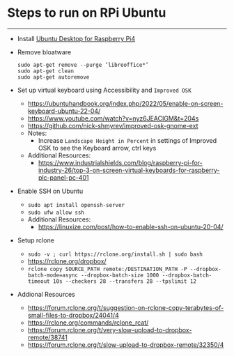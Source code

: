 # Steps to run on RPi Ubuntu
---

- Install [Ubuntu Desktop for Raspberry Pi4](https://ubuntu.com/download/raspberry-pi)
- Remove bloatware 
  ```
  sudo apt-get remove --purge ‘libreoffice*’
  sudo apt-get clean
  sudo apt-get autoremove
  ```

- Set up virtual keyboard using Accessibility and `Improved OSK`
  - https://ubuntuhandbook.org/index.php/2022/05/enable-on-screen-keyboard-ubuntu-22-04/
  - https://www.youtube.com/watch?v=nyz6JEACIGM&t=204s
  - https://github.com/nick-shmyrev/improved-osk-gnome-ext
  - Notes:
    - Increase `Landscape Height in Percent` in settings of Improved OSK to see the Keyboard arrow, ctrl keys
  - Additional Resources:    
    - https://www.industrialshields.com/blog/raspberry-pi-for-industry-26/top-3-on-screen-virtual-keyboards-for-raspberry-plc-panel-pc-401

 - Enable SSH on Ubuntu
    - `sudo apt install openssh-server`
    - `sudo ufw allow ssh`
    - Additional Resources:
      - https://linuxize.com/post/how-to-enable-ssh-on-ubuntu-20-04/

 - Setup rclone
    - `sudo -v ; curl https://rclone.org/install.sh | sudo bash`
    - https://rclone.org/dropbox/
    - `rclone copy SOURCE_PATH remote:/DESTINATION_PATH -P --dropbox-batch-mode=async --dropbox-batch-size 1000 --dropbox-batch-timeout 10s --checkers 28 --transfers 28 --tpslimit 12`
- Addional Resources
    - https://forum.rclone.org/t/suggestion-on-rclone-copy-terabytes-of-small-files-to-dropbox/24041/4
    - https://rclone.org/commands/rclone_rcat/
    - https://forum.rclone.org/t/very-slow-upload-to-dropbox-remote/38741
    - https://forum.rclone.org/t/slow-upload-to-dropbox-remote/32350/4
